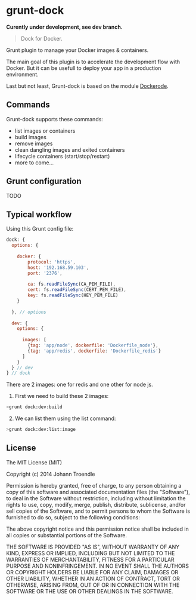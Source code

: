 grunt-dock
==========

**Curently under development, see dev branch.**

> Dock for Docker.

Grunt plugin to manage your Docker images & containers.

The main goal of this plugin is to accelerate the development flow with Docker. But it can be usefull to deploy your app in a production environment.

Last but not least, Grunt-dock is based on the module [Dockerode](https://github.com/apocas/dockerode).

Commands
--------

Grunt-dock supports these commands:

 * list images or containers
 * build images
 * remove images
 * clean dangling images and exited containers
 * lifecycle containers (start/stop/restart)
 * more to come...

Grunt configuration
-------------------

TODO


Typical workflow
----------------

Using this Grunt config file: 

```javascript
dock: {
  options: {
  
    docker: {
        protocol: 'https',
        host: '192.168.59.103',
        port: '2376',
        
        ca: fs.readFileSync(CA_PEM_FILE),
        cert: fs.readFileSync(CERT_PEM_FILE),
        key: fs.readFileSync(HEY_PEM_FILE)
    }
 
  }, // options
  
  dev: {
    options: {
    
      images: [
        {tag: 'app/node', dockerfile: 'Dockerfile_node'},
        {tag: 'app/redis', dockerfile: 'Dockerfile_redis'}
      ]
    }
  } // dev
} // dock
```

There are 2 images: one for redis and one other for node js.

1. First we need to build these 2 images:

  ```bash
  >grunt dock:dev:build
  ```

2. We can list them using the list command:
  
  ```bash
  >grunt dock:dev:list:image
  ``` 


License
-------

The MIT License (MIT)

Copyright (c) 2014 Johann Troendle

Permission is hereby granted, free of charge, to any person obtaining a copy
of this software and associated documentation files (the "Software"), to deal
in the Software without restriction, including without limitation the rights
to use, copy, modify, merge, publish, distribute, sublicense, and/or sell
copies of the Software, and to permit persons to whom the Software is
furnished to do so, subject to the following conditions:

The above copyright notice and this permission notice shall be included in all
copies or substantial portions of the Software.

THE SOFTWARE IS PROVIDED "AS IS", WITHOUT WARRANTY OF ANY KIND, EXPRESS OR
IMPLIED, INCLUDING BUT NOT LIMITED TO THE WARRANTIES OF MERCHANTABILITY,
FITNESS FOR A PARTICULAR PURPOSE AND NONINFRINGEMENT. IN NO EVENT SHALL THE
AUTHORS OR COPYRIGHT HOLDERS BE LIABLE FOR ANY CLAIM, DAMAGES OR OTHER
LIABILITY, WHETHER IN AN ACTION OF CONTRACT, TORT OR OTHERWISE, ARISING FROM,
OUT OF OR IN CONNECTION WITH THE SOFTWARE OR THE USE OR OTHER DEALINGS IN THE
SOFTWARE.